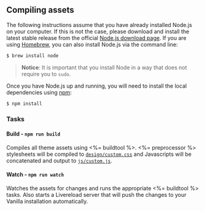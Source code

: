 ## Compiling assets

The following instructions assume that you have already installed Node.js on your computer. If this is not the case, please download and install the latest stable release from the official [Node.js download page](http://nodejs.org/download/). If you are using [Homebrew](http://brew.sh/), you can also install Node.js via the command line:

```sh
$ brew install node
```

> __Notice__: It is important that you install Node in a way that does not require you to `sudo`.

Once you have Node.js up and running, you will need to install the local dependencies using [npm](npmjs.org):

```sh
$ npm install
```

### Tasks

#### Build - `npm run build`
Compiles all theme assets using <%= buildtool %>. <%= preprocessor %> stylesheets will be compiled to [`design/custom.css`](design/custom.css) and Javascripts will be concatenated and output to [`js/custom.js`](js/custom.js).

#### Watch - `npm run watch`
Watches the assets for changes and runs the appropriate <%= buildtool %> tasks. Also starts a Livereload server that will push the changes to your Vanilla installation automatically.
